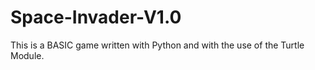 # Space-Invader-V1.0

This is a BASIC game written with Python and with the use of the Turtle Module. 
